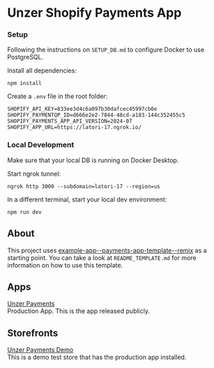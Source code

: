 # Unzer Shopify Payments App

### Setup

Following the instructions on `SETUP_DB.md` to configure
Docker to use PostgreSQL.

Install all dependencies:

```shell
npm install
```

Create a `.env` file in the root folder:

```
SHOPIFY_API_KEY=833ee3d4c6a097b30dafcec45997cb0e
SHOPIFY_PAYMENTQP_ID=d666e2e2-7844-48cd-a183-144c352455c5
SHOPIFY_PAYMENTS_APP_API_VERSION=2024-07
SHOPIFY_APP_URL=https://latori-17.ngrok.io/
```

### Local Development

Make sure that your local DB is running on Docker Desktop.

Start ngrok tunnel:
```shell
ngrok http 3000 --subdomain=latori-17 --region=us
```

In a different terminal, start your local dev environment:

```shell
npm run dev
```

## About

This project uses [example-app--payments-app-template--remix](https://github.com/Shopify/example-app--payments-app-template--remix) as a starting point. You can take a look at `README_TEMPLATE.md` for more information on how to use this template.

## Apps
[Unzer Payments](https://partners.shopify.com/3965358/apps/194655453185/overview)\
Production App. This is the app released publicly.

## Storefronts
[Unzer Payments Demo](https://admin.shopify.com/store/unzer-payments-demo)\
This is a demo test store that has the production app installed.
